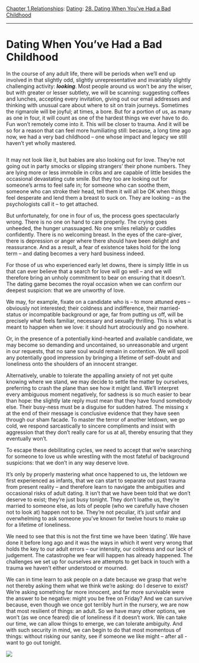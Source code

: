 [Chapter 1.Relationships](https://www.theschooloflife.com/thebookoflife/category/relationships/): [Dating](https://www.theschooloflife.com/thebookoflife/category/relationships/dating/): [28. Dating When You've Had a Bad Childhood](https://www.theschooloflife.com/thebookoflife/dating-when-youve-had-a-bad-childhood/)

* * *

# Dating When You’ve Had a Bad Childhood

In the course of any adult life, there will be periods when we’ll end up involved in that slightly odd, slightly unrepresentative and invariably slightly challenging activity: **_looking_**. Most people around us won’t be any the wiser, but with greater or lesser subtlety, we will be scanning: suggesting coffees and lunches, accepting every invitation, giving out our email addresses and thinking with unusual care about where to sit on train journeys. Sometimes the rigmarole will be joyful; at times, a bore. But for a portion of us, as many as one in four, it will count as one of the hardest things we ever have to do. Fun won’t remotely come into it. This will be closer to trauma. And it will be so for a reason that can feel more humiliating still: because, a long time ago now, we had a very bad childhood – one whose impact and legacy we still haven’t yet wholly mastered.&nbsp;

<figure class="aligncenter"><img src="https://www.theschooloflife.com/thebookoflife/wp-content/uploads/2019/09/Starkey-1024x806.jpg" alt="" class="wp-image-23640" srcset="https://www.theschooloflife.com/thebookoflife/wp-content/uploads/2019/09/Starkey-1024x806.jpg 1024w, https://www.theschooloflife.com/thebookoflife/wp-content/uploads/2019/09/Starkey-300x236.jpg 300w, https://www.theschooloflife.com/thebookoflife/wp-content/uploads/2019/09/Starkey-768x605.jpg 768w, https://www.theschooloflife.com/thebookoflife/wp-content/uploads/2019/09/Starkey.jpg 1600w" sizes="(max-width: 1024px) 100vw, 1024px"></figure>

It may not look like it, but babies are also looking out for love. They’re not going out in party smocks or slipping strangers’ their phone numbers. They are lying more or less immobile in cribs and are capable of little besides the occasional devastating cute smile. But they too are looking out for someone’s arms to feel safe in; for someone who can soothe them, someone who can stroke their head, tell them it will all be OK when things feel desperate and lend them a breast to suck on. They are looking – as the psychologists call it – to get attached.

But unfortunately, for one in four of us, the process goes spectacularly wrong. There is no one on hand to care properly. The crying goes unheeded, the hunger unassuaged. No one smiles reliably or cuddles confidently. There is no welcoming breast. In the eyes of the care-giver, there is depression or anger where there should have been delight and reassurance. And as a result, a fear of existence takes hold for the long term – and dating becomes a very hard business indeed.&nbsp;

For those of us who experienced early let downs, there is simply little in us that can ever believe that a search for love will go well – and we will therefore bring an unholy commitment to bear on ensuring that it doesn’t. The dating game becomes the royal occasion when we can confirm our deepest suspicion: that we are unworthy of love.&nbsp;

We may, for example, fixate on a candidate who is – to more attuned eyes – obviously not interested; their coldness and indifference, their married-status or incompatible background or age, far from putting us off, will be precisely what feels familiar, necessary and sexually thrilling. This is what is meant to happen when we love: it should hurt atrociously and go nowhere.&nbsp;

Or, in the presence of a potentially kind-hearted and available candidate, we may become so demanding and uncontained, so unreasonable and urgent in our requests, that no sane soul would remain in contention. We will spoil any potentially good impression by bringing a lifetime of self-doubt and loneliness onto the shoulders of an innocent stranger.

Alternatively, unable to tolerate the appalling anxiety of not yet quite knowing where we stand, we may decide to settle the matter by ourselves, preferring to crash the plane than see how it might land. We’ll interpret every ambiguous moment negatively, for sadness is so much easier to bear than hope: the slightly late reply must mean that they have found somebody else. Their busy-ness must be a disguise for sudden hatred. The missing x at the end of their message is conclusive evidence that they have seen through our sham facade. To master the terror of another letdown, we go cold, we respond sarcastically to sincere compliments and insist with aggression that they don’t really care for us at all, thereby ensuring that they eventually won’t.

To escape these debilitating cycles, we need to accept that we’re searching for someone to love us while wrestling with the most fateful of background suspicions: that we don’t in any way deserve love.&nbsp;

It’s only by properly mastering what once happened to us, the letdown we first experienced as infants, that we can start to separate out past trauma from present reality – and therefore learn to navigate the ambiguities and occasional risks of adult dating. It isn’t that we have been told that we don’t deserve to exist; they’re just busy tonight. They don’t loathe us, they’re married to someone else, as lots of people (who we carefully have chosen not to look at) happen not to be. They’re not peculiar, it’s just unfair and overwhelming to ask someone you’ve known for twelve hours to make up for a lifetime of loneliness.

We need to see that this is not the first time we have been ‘dating’. We have done it before long ago and it was the ways in which it went very wrong that holds the key to our adult errors – our intensity, our coldness and our lack of judgement. The catastrophe we fear will happen has already happened. The challenges we set up for ourselves are attempts to get back in touch with a trauma we haven’t either understood or mourned.

We can in time learn to ask people on a date because we grasp that we’re not thereby asking them what we think we’re asking: do I deserve to exist? We’re asking something far more innocent, and far more survivable were the answer to be negative: might you be free on Friday? And we can survive because, even though we once got terribly hurt in the nursery, we are now that most resilient of things: an adult. So we have many other options, we won’t (as we once feared) die of loneliness if it doesn’t work. We can take our time, we can allow things to emerge, we can tolerate ambiguity. And with such security in mind, we can begin to do that most momentous of things: without risking our sanity, see if someone we like might – after all -want to go out tonight.

[![](https://img.youtube.com/vi/Papr5yrNLjo/0.jpg)](https://www.youtube.com/embed/Papr5yrNLjo '')
&nbsp;&nbsp;  
